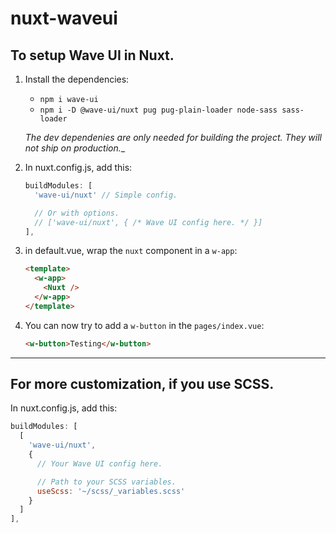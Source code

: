 # nuxt-waveui

## To setup Wave UI in Nuxt.

1. Install the dependencies:

    - `npm i wave-ui`
    - `npm i -D @wave-ui/nuxt pug pug-plain-loader node-sass sass-loader`

    _The dev dependenies are only needed for building the project. They will not ship on production.__

2. In nuxt.config.js, add this:

    ```js
    buildModules: [
      'wave-ui/nuxt' // Simple config.

      // Or with options.
      // ['wave-ui/nuxt', { /* Wave UI config here. */ }]
    ],
    ```


3. in default.vue, wrap the `nuxt` component in a `w-app`:

    ```html
    <template>
      <w-app>
        <Nuxt />
      </w-app>
    </template>
    ```

4. You can now try to add a `w-button` in the `pages/index.vue`:

    ```html
    <w-button>Testing</w-button>
    ```

_____



## For more customization, if you use SCSS.

In nuxt.config.js, add this:

  ```js
  buildModules: [
    [
      'wave-ui/nuxt',
      {
        // Your Wave UI config here.

        // Path to your SCSS variables.
        useScss: '~/scss/_variables.scss'
      }
    ]
  ],
  ```
